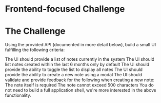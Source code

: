 # Frontend-focused Challenge

# The Challenge

Using the provided API (documented in more detail below), build a small UI fulfilling the following criteria:

The UI should provide a list of notes currently in the system
The UI should list notes created within the last 6 months only by default
The UI should provide the ability to toggle the list to display all notes
The UI should provide the ability to create a new note using a modal
The UI should validate and provide feedback for the following when creating a new note:
The note itself is required
The note cannot exceed 500 characters
You do not need to build a full application shell, we're more interested in the above functionality.
